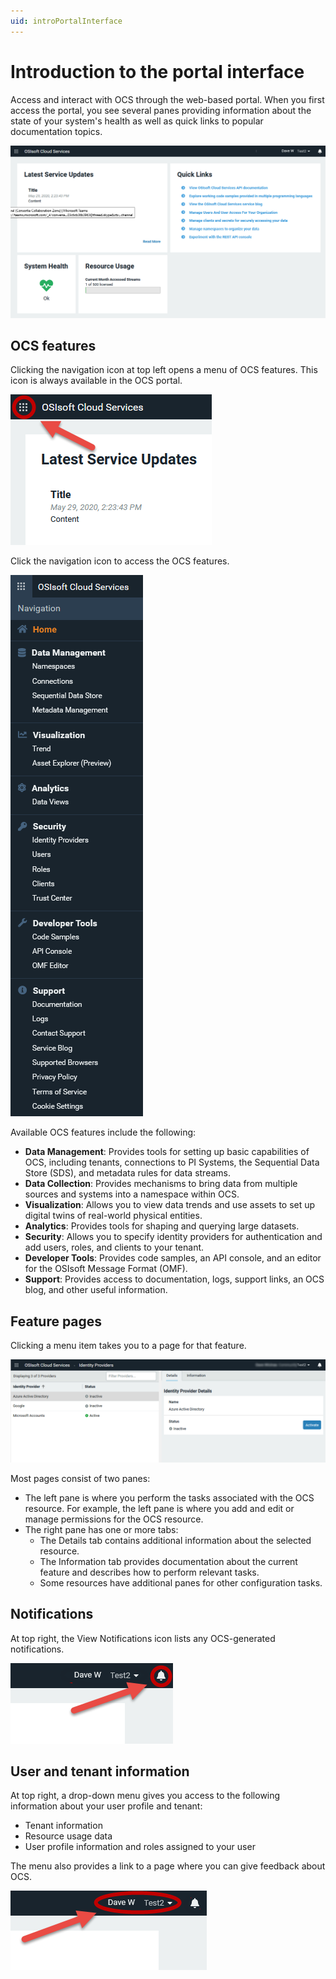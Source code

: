 ```yaml
---
uid: introPortalInterface
---
```


# Introduction to the portal interface

Access and interact with OCS through the web-based portal. When you first access the portal, you see several panes providing information about the state of your system's health as well as quick links to popular documentation topics.

![Portal interface](../images/portal-interface.png "OCS portal interface")
<!--Angela Flores 6/23/21 - This screenshot has a stray tool tip from another application. It needs to be cleaned up. -->

## OCS features

Clicking the navigation icon at top left opens a menu of OCS features. This icon is always available in the OCS portal.

![Menu icon](../images/menu-icon.png "Menu icon")

Click the navigation icon to access the OCS features. <!--Angela Flores 6/23/21 - I would take the feature menu screenshot out. The list below explains the contents. Given the rapid pace of development, this screenshot is always going to be out-of-date. -->

![Feature menu](../images/feature-menu.png "Feature menu")

Available OCS features include the following:

- **Data Management**: Provides tools for setting up basic capabilities of OCS, including tenants, connections to PI Systems, the Sequential Data Store (SDS), and metadata rules for data streams.
- **Data Collection**: Provides mechanisms to bring data from multiple sources and systems into a namespace within OCS.
- **Visualization**: Allows you to view data trends and use assets to set up digital twins of real-world physical entities. <!--Angela Flores 6/23/21 - this is the only place in the documentation that uses the phrase "digital twins of real-world physical entities". What feature is that trying to describe? The only thing in the Visualization portion of the documentation is Trend. -->
- **Analytics**: Provides tools for shaping and querying large datasets.
- **Security**: Allows you to specify identity providers for authentication and add users, roles, and clients to your tenant.
- **Developer Tools**: Provides code samples, an API console, and an editor for the OSIsoft Message Format (OMF).
- **Support**: Provides access to documentation, logs, support links, an OCS blog, and other useful information.

## Feature pages

Clicking a menu item takes you to a page for that feature.

![Feature details](../images/feature-details.png "Feature details")

Most pages consist of two panes:

- The left pane is where you perform the tasks associated with the OCS resource. For example, the left pane is where you add and edit or manage permissions for the OCS resource.
- The right pane has one or more tabs:   
  - The Details tab contains additional information about the selected resource.
  - The Information tab provides documentation about the current feature and describes how to perform relevant tasks.
  - Some resources have additional panes for other configuration tasks.

## Notifications

At top right, the View Notifications icon lists any OCS-generated notifications.

![Notifications icon](../images/notifications-icon.png "Menu icon")

## User and tenant information

At top right, a drop-down menu gives you access to the following information about your user profile and tenant:

- Tenant information
- Resource usage data
- User profile information and roles assigned to your user

The menu also provides a link to a page where you can give feedback about OCS.

![User and tenant information](../images/user-and-tenant.png "User and tenant information")
